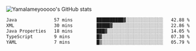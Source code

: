 ![Yamalameyooooo's GitHub stats](https://github-readme-stats.vercel.app/api?username=yamalameyooooo&theme=transparent&show_icons=true\&show=reviews,discussions_started,discussions_answered,prs_merged,prs_merged_percentage)

<!--START_SECTION:waka-->

```txt
Java              57 mins         ██████████▓░░░░░░░░░░░░░░   42.88 %
XML               30 mins         █████▓░░░░░░░░░░░░░░░░░░░   22.86 %
Java Properties   18 mins         ███▓░░░░░░░░░░░░░░░░░░░░░   14.05 %
TypeScript        9 mins          █▓░░░░░░░░░░░░░░░░░░░░░░░   07.30 %
YAML              7 mins          █▒░░░░░░░░░░░░░░░░░░░░░░░   05.79 %
```

<!--END_SECTION:waka-->
